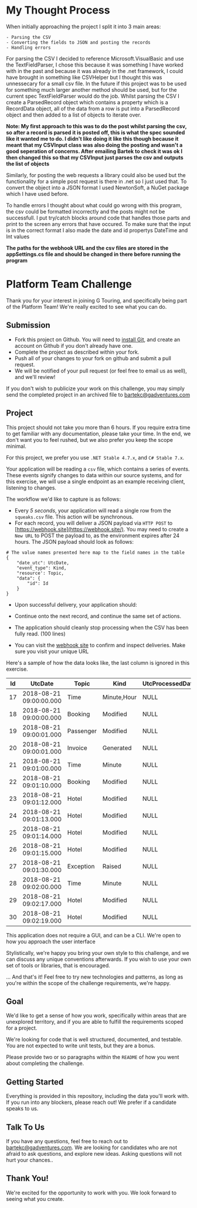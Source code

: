 # My Thought Process
When initially approaching the project I split it into 3 main areas:

    - Parsing the CSV
    - Converting the fields to JSON and posting the records 
    - Handling errors

For parsing the CSV I decided to reference Microsoft.VisualBasic and use the TextFieldParser, I chose this because it was something I have worked with in the past and because it was already in the .net framework, I could have brought in something like CSVHelper but I thought this was unnessecary for a small csv file. In the future if this project was to be used for something much larger another method should be used, but for the current spec TextFieldParser would do the job. Whilst parsing the CSV I create a ParsedRecord object which contains a property which is a RecordData object, all of the data from a row is put into a ParsedRecord object and then added to a list of objects to iterate over.

**Note: My first approach to this was to do the post whilst parsing the csv, so after a record is parsed it is posted off, this is what the spec sounded like it wanted me to do. I didn't like doing it like this though because it meant that my CSVInput class was also doing the posting and wasn't a good seperation of concerns. After emailing Bartek to check it was ok I then changed this so that my CSVInput just parses the csv and outputs the list of objects**

Similarly, for posting the web requests a library could also be used but the functionality for a simple post request is there in .net so I just used that. To convert the object into a JSON format I used NewtonSoft, a NuGet package which I have used before.

To handle errors I thought about what could go wrong with this program, the csv could be formatted incorrectly and the posts might not be successfull. I put try/catch blocks around code that handles those parts and print to the screen any errors that have occured. To make sure that the input is in the correct format I also made the date and id propertys DateTime and Int values

**The paths for the webhook URL and the csv files are stored in the appSettings.cs file and should be changed in there before running the program**

# Platform Team Challenge

Thank you for your interest in joining G Touring, and specifically being part
of the Platform Team! We're really excited to see what you can do.

## Submission

* Fork this project on Github. You will need to [install Git](https://help.github.com/articles/set-up-git/), and create an account on Github if you don't already have one.
* Complete the project as described within your fork.
* Push all of your changes to your fork on github and submit a pull request.
* We will be notified of your pull request (or feel free to email us as well), and we'll review!

If you don't wish to publicize your work on this challenge, you may simply send
the completed project in an archived file to [bartekc@gadventures.com](mailto:bartekc@gadventures.com)

## Project

This project should not take you more than 6 hours. If you require extra time to
get familiar with any documentation, please take your time. In the end, we don't
want you to feel rushed, but we also prefer you keep the scope minimal.

For this project, we prefer you use `.NET Stable 4.7.x`, and `C# Stable 7.x`.

Your application will be reading a `csv` file, which contains a series of
events. These events signify changes to data within our source systems, and for this exercise, we will use
a single endpoint as an example receiving client, listening to changes.

The workflow we'd like to capture is as follows:

* Every _5 seconds_, your application will read a single row from the `squeaks.csv` file. This action will be synchronous.
* For each record, you will deliver a JSON payload via `HTTP POST` to [https://webhook.site](https://webhook.site/). You may need to create a `New URL` to POST the payload to, as the environment expires after 24 hours. The JSON payload should look as follows:

```
# The value names presented here map to the field names in the table
{
    "date_utc": UtcDate,
    "event_type": Kind,
    "resource': Topic,
    "data": {
        "id": Id
    }
}
```

* Upon successful delivery, your application should:

* Continue onto the next record, and continue the same set of actions.
* The application should cleanly stop processing when the CSV has been fully read. (100 lines)
* You can visit the [webhook site](https://webhook.site/) to confirm and inspect deliveries. Make sure you visit your unique URL

Here's a sample of how the data looks like, the last column is ignored in this exercise.

| Id | UtcDate                 | Topic     | Kind        | UtcProcessedDate |
|----|-------------------------|-----------|-------------|------------------|
| 17 | 2018-08-21 09:00:00.000 | Time      | Minute,Hour | NULL             |
| 18 | 2018-08-21 09:00:00.000 | Booking   | Modified    | NULL             |
| 19 | 2018-08-21 09:00:01.000 | Passenger | Modified    | NULL             |
| 20 | 2018-08-21 09:00:01.000 | Invoice   | Generated   | NULL             |
| 21 | 2018-08-21 09:01:00.000 | Time      | Minute      | NULL             |
| 22 | 2018-08-21 09:01:10.000 | Booking   | Modified    | NULL             |
| 23 | 2018-08-21 09:01:12.000 | Hotel     | Modified    | NULL             |
| 24 | 2018-08-21 09:01:13.000 | Hotel     | Modified    | NULL             |
| 25 | 2018-08-21 09:01:14.000 | Hotel     | Modified    | NULL             |
| 26 | 2018-08-21 09:01:15.000 | Hotel     | Modified    | NULL             |
| 27 | 2018-08-21 09:01:30.000 | Exception | Raised      | NULL             |
| 28 | 2018-08-21 09:02:00.000 | Time      | Minute      | NULL             |
| 29 | 2018-08-21 09:02:17.000 | Hotel     | Modified    | NULL             |
| 30 | 2018-08-21 09:02:19.000 | Hotel     | Modified    | NULL             |



This application does not require a GUI, and can be a CLI. We're open to how you approach the user interface

Stylistically, we're happy you bring your own style to this challenge, and we can discuss any unique conventions afterwards. If you wish to use your
own set of tools or libraries, that is encouraged.

... And that's it! Feel free to try new technologies and patterns, as long as you're within the scope of the challenge requirements, we're happy.

## Goal

We'd like to get a sense of how you work, specifically within areas that are
unexplored territory, and if you are able to fulfill the requirements scoped
for a project.

We're looking for code that is well structured, documented, and testable. You are not expected to write unit tests, but they are a bonus.

Please provide two or so paragraphs within the `README` of how you went about
completing the challenge.

## Getting Started

Everything is provided in this repository, including the data you'll work with.
If you run into any blockers, please reach out! We prefer if a candidate speaks
to us.

## Talk To Us

If you have any questions, feel free to reach out to [bartekc@gadventures.com](mailto:bartekc@gadventures.com). We are looking for
candidates who are not afraid to ask questions, and explore new ideas. Asking
questions will not hurt your chances..

## Thank You!

We're excited for the opportunity to work with you. We look forward to seeing
what you create.
